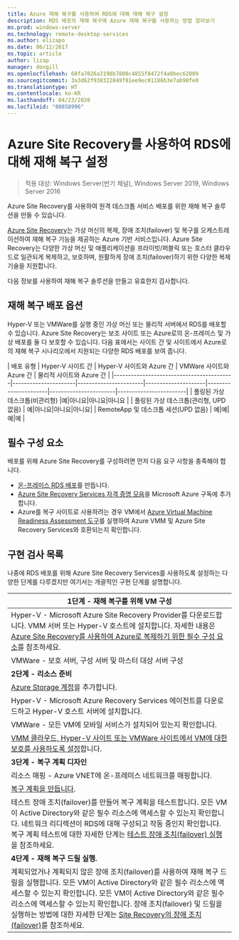 ```yaml
---
title: Azure 재해 복구를 사용하여 RDS에 대해 재해 복구 설정
description: RDS 배포의 재해 복구에 Azure 재해 복구를 사용하는 방법 알아보기
ms.prod: windows-server
ms.technology: remote-desktop-services
ms.author: elizapo
ms.date: 06/12/2017
ms.topic: article
author: lizap
manager: dongill
ms.openlocfilehash: 68fa7026a3198b7800c4855f8472f4a0bec62009
ms.sourcegitcommit: 3a3d62f938322849f81ee9ec01186b3e7ab90fe0
ms.translationtype: HT
ms.contentlocale: ko-KR
ms.lasthandoff: 04/23/2020
ms.locfileid: "80858996"
---
```

# <a name="set-up-disaster-recovery-for-rds-using-azure-site-recovery"></a>Azure Site Recovery를 사용하여 RDS에 대해 재해 복구 설정

>적용 대상: Windows Server(반기 채널), Windows Server 2019, Windows Server 2016

Azure Site Recovery를 사용하여 원격 데스크톱 서비스 배포를 위한 재해 복구 솔루션을 만들 수 있습니다. 

[Azure Site Recovery](/azure/site-recovery/site-recovery-overview)는 가상 머신의 복제, 장애 조치(failover) 및 복구를 오케스트레이션하여 재해 복구 기능을 제공하는 Azure 기반 서비스입니다. Azure Site Recovery는 다양한 가상 머신 및 애플리케이션을 프라이빗/퍼블릭 또는 호스터 클라우드로 일관되게 복제하고, 보호하며, 원활하게 장애 조치(failover)하기 위한 다양한 복제 기술을 지원합니다. 

다음 정보를 사용하여 재해 복구 솔루션을 만들고 유효한지 검사합니다.

## <a name="disaster-recovery-deployment-options"></a>재해 복구 배포 옵션

Hyper-V 또는 VMWare를 실행 중인 가상 머신 또는 물리적 서버에서 RDS를 배포할 수 있습니다. Azure Site Recovery는 보조 사이트 또는 Azure로의 온-프레미스 및 가상 배포를 둘 다 보호할 수 있습니다. 다음 표에서는 사이트 간 및 사이트에서 Azure로의 재해 복구 시나리오에서 지원되는 다양한 RDS 배포를 보여 줍니다.

| 배포 유형                          | Hyper-V 사이트 간 | Hyper-V 사이트와 Azure 간 | VMWare 사이트와 Azure 간 | 물리적 사이트와 Azure 간 |
|------------------------------------------|----------------------|-----------------------|---------------------|----------------------|-----------------------|------------------------|
| 풀링된 가상 데스크톱(비관리형)       |예|아니요|아니요|아니요 |
| 풀링된 가상 데스크톱(관리형, UPD 없음) | 예|아니요|아니요|아니요|
| RemoteApp 및 데스크톱 세션(UPD 없음) | 예|예|예|예  |

## <a name="prerequisites"></a>필수 구성 요소

배포를 위해 Azure Site Recovery를 구성하려면 먼저 다음 요구 사항을 충족해야 합니다.

- [온-프레미스 RDS 배포](rds-deploy-infrastructure.md)를 만듭니다.
- [Azure Site Recovery Services 자격 증명 모음](/azure/site-recovery/site-recovery-vmm-to-azure#create-a-recovery-services-vault)을 Microsoft Azure 구독에 추가합니다.
- Azure를 복구 사이트로 사용하려는 경우 VM에서 [Azure Virtual Machine Readiness Assessment 도구](https://azure.microsoft.com/downloads/vm-readiness-assessment/)를 실행하여 Azure VMM 및 Azure Site Recovery Services와 호환되는지 확인합니다.
 
## <a name="implementation-checklist"></a>구현 검사 목록

나중에 RDS 배포를 위해 Azure Site Recovery Services를 사용하도록 설정하는 다양한 단계를 다루겠지만 여기서는 개괄적인 구현 단계를 설명합니다.

| **1단계 - 재해 복구를 위해 VM 구성**                                                                                                                                                                                               |
|--------------------------------------------------------------------------------------------------------------------------------------------------------------------------------------------------------------------------------------------|
| Hyper-V - Microsoft Azure Site Recovery Provider를 다운로드합니다. VMM 서버 또는 Hyper-V 호스트에 설치합니다. 자세한 내용은 [Azure Site Recovery를 사용하여 Azure로 복제하기 위한 필수 구성 요소](/azure/site-recovery/site-recovery-prereq)를 참조하세요.                                                                                                                             |
| VMWare - 보호 서버, 구성 서버 및 마스터 대상 서버 구성                                                                                                                                                      |
| **2단계 - 리소스 준비**                                                                                                                                                                                                           |
| [Azure Storage 계정](/azure/storage/storage-create-storage-account)을 추가합니다.                                                                                                                                                                                                              |
| Hyper-V - Microsoft Azure Recovery Services 에이전트를 다운로드하고 Hyper-V 호스트 서버에 설치합니다.                                                                                                                                     |
| VMWare - 모든 VM에 모바일 서비스가 설치되어 있는지 확인합니다.                                                                                                                                                                           |
| [VMM 클라우드, Hyper-V 사이트 또는 VMWare 사이트에서 VM에 대한 보호를 사용하도록 설정](rds-enable-dr-with-asr.md)합니다.                                                                                                                                                                    |
| **3단계 - 복구 계획 디자인**                                                                                                                                                                                                        |
| 리소스 매핑 - Azure VNET에 온-프레미스 네트워크를 매핑합니다.                                                                                                                                                                              |
| [복구 계획을 만듭니다](rds-disaster-recovery-plan.md). |
| 테스트 장애 조치(failover)를 만들어 복구 계획을 테스트합니다. 모든 VM이 Active Directory와 같은 필수 리소스에 액세스할 수 있는지 확인합니다. 네트워크 리디렉션이 RDS에 대해 구성되고 작동 중인지 확인합니다. 복구 계획 테스트에 대한 자세한 단계는 [테스트 장애 조치(failover) 실행](/azure/site-recovery/site-recovery-test-failover-to-azure)을 참조하세요.|
| **4단계 - 재해 복구 드릴 실행.**                                                                                                                                                                                                     |
| 계획되었거나 계획되지 않은 장애 조치(failover)를 사용하여 재해 복구 드릴을 실행합니다. 모든 VM이 Active Directory와 같은 필수 리소스에 액세스할 수 있는지 확인합니다. 모든 VM이 Active Directory와 같은 필수 리소스에 액세스할 수 있는지 확인합니다. 장애 조치(failover) 및 드릴을 실행하는 방법에 대한 자세한 단계는 [Site Recovery의 장애 조치(failover)](/azure/site-recovery/site-recovery-failover)를 참조하세요.|


